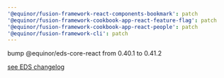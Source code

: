 ```yaml
---
'@equinor/fusion-framework-react-components-bookmark': patch
'@equinor/fusion-framework-cookbook-app-react-feature-flag': patch
'@equinor/fusion-framework-cookbook-app-react-people': patch
'@equinor/fusion-framework-cli': patch
---
```


bump @equinor/eds-core-react from 0.40.1 to 0.41.2

[see EDS changelog](https://github.com/equinor/design-system/blob/develop/packages/eds-core-react/CHANGELOG.md)
